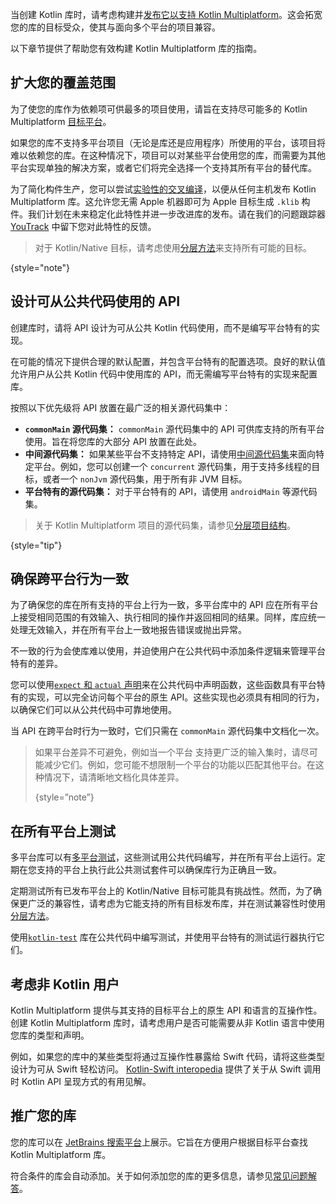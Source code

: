 [//]: # (title: 构建适用于多平台的 Kotlin 库)

当创建 Kotlin 库时，请考虑构建并[发布它以支持 Kotlin Multiplatform](https://www.jetbrains.com/help/kotlin-multiplatform-dev/multiplatform-publish-lib-setup.html)。这会拓宽您的库的目标受众，使其与面向多个平台的项目兼容。

以下章节提供了帮助您有效构建 Kotlin Multiplatform 库的指南。

## 扩大您的覆盖范围

为了使您的库作为依赖项可供最多的项目使用，请旨在支持尽可能多的 Kotlin Multiplatform [目标平台](https://www.jetbrains.com/help/kotlin-multiplatform-dev/multiplatform-dsl-reference.html#targets)。

如果您的库不支持多平台项目（无论是库还是应用程序）所使用的平台，该项目将难以依赖您的库。在这种情况下，项目可以对某些平台使用您的库，而需要为其他平台实现单独的解决方案，或者它们将完全选择一个支持其所有平台的替代库。

为了简化构件生产，您可以尝试[实验性的交叉编译](https://www.jetbrains.com/help/kotlin-multiplatform-dev/multiplatform-publish-lib-setup.html#host-requirements)，以便从任何主机发布 Kotlin Multiplatform 库。这允许您无需 Apple 机器即可为 Apple 目标生成 `.klib` 构件。我们计划在未来稳定化此特性并进一步改进库的发布。请在我们的问题跟踪器 [YouTrack](https://youtrack.jetbrains.com/issue/KT-71290) 中留下您对此特性的反馈。

> 对于 Kotlin/Native 目标，请考虑使用[分层方法](native-target-support.md#for-library-authors)来支持所有可能的目标。
>
{style="note"}

## 设计可从公共代码使用的 API

创建库时，请将 API 设计为可从公共 Kotlin 代码使用，而不是编写平台特有的实现。

在可能的情况下提供合理的默认配置，并包含平台特有的配置选项。良好的默认值允许用户从公共 Kotlin 代码中使用库的 API，而无需编写平台特有的实现来配置库。

按照以下优先级将 API 放置在最广泛的相关源代码集中：

*   **`commonMain` 源代码集：** `commonMain` 源代码集中的 API 可供库支持的所有平台使用。旨在将您库的大部分 API 放置在此处。
*   **中间源代码集：** 如果某些平台不支持特定 API，请使用[中间源代码集](https://www.jetbrains.com/help/kotlin-multiplatform-dev/multiplatform-discover-project.html#intermediate-source-sets)来面向特定平台。例如，您可以创建一个 `concurrent` 源代码集，用于支持多线程的目标，或者一个 `nonJvm` 源代码集，用于所有非 JVM 目标。
*   **平台特有的源代码集：** 对于平台特有的 API，请使用 `androidMain` 等源代码集。

> 关于 Kotlin Multiplatform 项目的源代码集，请参见[分层项目结构](https://www.jetbrains.com/help/kotlin-multiplatform-dev/multiplatform-hierarchy.html)。
>
{style="tip"}

## 确保跨平台行为一致

为了确保您的库在所有支持的平台上行为一致，多平台库中的 API 应在所有平台上接受相同范围的有效输入、执行相同的操作并返回相同的结果。同样，库应统一处理无效输入，并在所有平台上一致地报告错误或抛出异常。

不一致的行为会使库难以使用，并迫使用户在公共代码中添加条件逻辑来管理平台特有的差异。

您可以使用[`expect` 和 `actual` 声明](https://www.jetbrains.com/help/kotlin-multiplatform-dev/multiplatform-expect-actual.html)来在公共代码中声明函数，这些函数具有平台特有的实现，可以完全访问每个平台的原生 API。这些实现也必须具有相同的行为，以确保它们可以从公共代码中可靠地使用。

当 API 在跨平台时行为一致时，它们只需在 `commonMain` 源代码集中文档化一次。

> 如果平台差异不可避免，例如当一个平台
> 支持更广泛的输入集时，请尽可能减少它们。例如，您可能不想限制一个平台的功能以匹配其他平台。在这种情况下，请清晰地文档化具体差异。
>
> {style=”note”}

## 在所有平台上测试

多平台库可以有[多平台测试](https://www.jetbrains.com/help/kotlin-multiplatform-dev/multiplatform-run-tests.html)，这些测试用公共代码编写，并在所有平台上运行。定期在您支持的平台上执行此公共测试套件可以确保库行为正确且一致。

定期测试所有已发布平台上的 Kotlin/Native 目标可能具有挑战性。然而，为了确保更广泛的兼容性，请考虑为它能支持的所有目标发布库，并在测试兼容性时使用[分层方法](native-target-support.md#for-library-authors)。

使用[`kotlin-test`](https://kotlinlang.org/api/latest/kotlin.test/) 库在公共代码中编写测试，并使用平台特有的测试运行器执行它们。

## 考虑非 Kotlin 用户

Kotlin Multiplatform 提供与其支持的目标平台上的原生 API 和语言的互操作性。创建 Kotlin Multiplatform 库时，请考虑用户是否可能需要从非 Kotlin 语言中使用您库的类型和声明。

例如，如果您的库中的某些类型将通过互操作性暴露给 Swift 代码，请将这些类型设计为可从 Swift 轻松访问。
[Kotlin-Swift interopedia](https://github.com/kotlin-hands-on/kotlin-swift-interopedia) 提供了关于从 Swift 调用时 Kotlin API 呈现方式的有用见解。

## 推广您的库

您的库可以在 [JetBrains 搜索平台](https://klibs.io/)上展示。它旨在方便用户根据目标平台查找 Kotlin Multiplatform 库。

符合条件的库会自动添加。关于如何添加您的库的更多信息，请参见[常见问题解答](https://klibs.io/faq)。